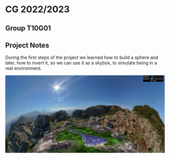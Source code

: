 # CG 2022/2023
## Group T10G01
## Project Notes

During the first steps of the project we learned how to build a sphere and later, how to invert it, so we can use it as a skybox, to simulate being in a real environment.

![Screenshot 1](screenshots/cg-t10g01-projA-1.png)